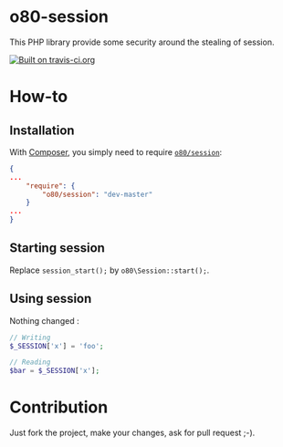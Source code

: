 # o80-session

This PHP library provide some security around the stealing of session.

[![Built on travis-ci.org](https://travis-ci.org/olivierperez/o80-session.svg)](https://travis-ci.org/olivierperez/o80-session)

# How-to

## Installation

With [Composer](http://getcomposer.org/), you simply need to require [`o80/session`](https://packagist.org/packages/o80/session):

```json
{
...
    "require": {
        "o80/session": "dev-master"
    }
...
}
```

## Starting session

Replace `session_start();` by `o80\Session::start();`.

## Using session

Nothing changed :

```php
// Writing
$_SESSION['x'] = 'foo';

// Reading
$bar = $_SESSION['x'];
```

# Contribution

Just fork the project, make your changes, ask for pull request ;-).
